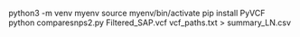 python3 -m venv myenv
source myenv/bin/activate
pip install PyVCF
python comparesnps2.py Filtered_SAP.vcf vcf_paths.txt > summary_LN.csv
